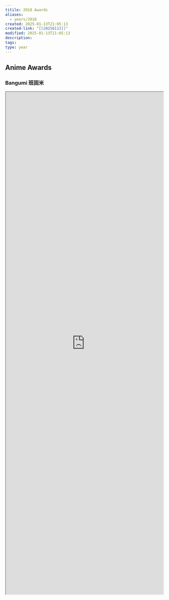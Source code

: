 ```yaml
---
titile: 2018 Awards
aliases:
  - years/2018
created: 2025-01-13T21:05:13
created-link: "[[20250113]]"
modified: 2025-01-13T21:05:13
description: 
tags: 
type: year
---
```


## Anime Awards

### Bangumi 班固米

<iframe src='https://bgm.tv/award/2018' style='height:40vh;width:100%' class='iframe-radius' allow='fullscreen'/><div class='text-center'>via: <a href='https://bgm.tv/award/2018' target='_blank' class='external-link'>https://bgm.tv/award/2018</a></div>

### Animecorner

<iframe src='https://animecorner.me/2018-anime-of-the-year-awards-winners/' style='height:40vh;width:100%' class='iframe-radius' allow='fullscreen'/><div class='text-center'>via: <a href='https://animecorner.me/2018-anime-of-the-year-awards-winners/' target='_blank' class='external-link'>https://animecorner.me/2018-anime-of-the-year-awards-winners/</a></div>

## Game Awards

### Steam

<iframe src='https://store.steampowered.com/steamawards/2018?l=schinese' style='height:40vh;width:100%' class='iframe-radius' allow='fullscreen'/><div class='text-center'>via: <a href='https://store.steampowered.com/steamawards/2018?l=schinese' target='_blank' class='external-link'>https://store.steampowered.com/steamawards/2018?l=schinese</a></div>

### TGA

<iframe src='https://thegameawards.com/rewind/year-2018' style='height:40vh;width:100%' class='iframe-radius' allow='fullscreen'/><div class='text-center'>via: <a href='https://thegameawards.com/rewind/year-2018' target='_blank' class='external-link'>https://thegameawards.com/rewind/year-2018</a></div>

### Metacritic

<iframe src='https://www.metacritic.com/browse/games/score/metascore/year/all/filtered?view=detailed&sort=desc&year_selected=2018' style='height:40vh;width:100%' class='iframe-radius' allow='fullscreen'/><div class='text-center'>via: <a href='https://www.metacritic.com/browse/games/score/metascore/year/all/filtered?view=detailed&sort=desc&year_selected=2018' target='_blank' class='external-link'>https://www.metacritic.com/browse/games/score/metascore/year/all/filtered?view=detailed&sort=desc&year_selected=2018</a></div>

## Novel Awards

### Douban

<iframe src='https://book.douban.com/annual/2018' style='height:40vh;width:100%' class='iframe-radius' allow='fullscreen'/><div class='text-center'>via: <a href='https://book.douban.com/annual/2018' target='_blank' class='external-link'>https://book.douban.com/annual/2018</a></div>

## Movie Awards

### Douban

<iframe src='https://movie.douban.com/annual/2018' style='height:40vh;width:100%' class='iframe-radius' allow='fullscreen'/><div class='text-center'>via: <a href='https://movie.douban.com/annual/2018' target='_blank' class='external-link'>https://movie.douban.com/annual/2018</a></div>

### Academy

<iframe src='https://www.imdb.com/event/ev0000003/2018/1/' style='height:40vh;width:100%' class='iframe-radius' allow='fullscreen'/><div class='text-center'>via: <a href='https://www.imdb.com/event/ev0000003/2018/1/' target='_blank' class='external-link'>https://www.imdb.com/event/ev0000003/2018/1/</a></div>

## Music Awards

### Douban

<iframe src='https://music.douban.com/annual/2018' style='height:40vh;width:100%' class='iframe-radius' allow='fullscreen'/><div class='text-center'>via: <a href='https://music.douban.com/annual/2018' target='_blank' class='external-link'>https://music.douban.com/annual/2018</a></div>

## Coding Awards

### Product Hunt

<iframe src=' https://www.producthunt.com/golden-kitty-awards/hall-of-fame?year=2018' style='height:40vh;width:100%' class='iframe-radius' allow='fullscreen'/><div class='text-center'>via: <a href=' https://www.producthunt.com/golden-kitty-awards/hall-of-fame?year=2018' target='_blank' class='external-link'> https://www.producthunt.com/golden-kitty-awards/hall-of-fame?year=2018</a></div>

## Mobile

### Apple Store

<iframe src='https://developer.apple.com/design/awards/2018' style='height:40vh;width:100%' class='iframe-radius' allow='fullscreen'/><div class='text-center'>via: <a href='https://developer.apple.com/design/awards/2018' target='_blank' class='external-link'>https://developer.apple.com/design/awards/2018</a></div>

### Google Play

<iframe src='https://play.google.com/store/apps/editorial?id=mc_bestof2018_xfn_fcp&hl=en' style='height:40vh;width:100%' class='iframe-radius' allow='fullscreen'/><div class='text-center'>via: <a href='https://play.google.com/store/apps/editorial?id=mc_bestof2018_xfn_fcp&hl=en' target='_blank' class='external-link'>https://play.google.com/store/apps/editorial?id=mc_bestof2018_xfn_fcp&hl=en</a></div>

## Hentai Awards #nsfw

### Moe Game

<iframe src='https://moe-gameaward.com/prize/2018' style='height:40vh;width:100%' class='iframe-radius' allow='fullscreen'/><div class='text-center'>via: <a href='https://moe-gameaward.com/prize/2018' target='_blank' class='external-link'>https://moe-gameaward.com/prize/2018</a></div>

###  DLsite Game Sale Ranking

<iframe src='https://www.dlsite.com/maniax/ranking/year?year=2018&sort=sale&category=game' style='height:40vh;width:100%' class='iframe-radius' allow='fullscreen'/><div class='text-center'>via: <a href='https://www.dlsite.com/maniax/ranking/year?year=2018&sort=sale&category=game' target='_blank' class='external-link'>https://www.dlsite.com/maniax/ranking/year?year=2018&sort=sale&category=game</a></div>

### DLsite Voice Sale Ranking

<iframe src='https://www.dlsite.com/maniax/ranking/year?year=2018&sort=sale&category=voice' style='height:40vh;width:100%' class='iframe-radius' allow='fullscreen'/><div class='text-center'>via: <a href='https://www.dlsite.com/maniax/ranking/year?year=2018&sort=sale&category=voice' target='_blank' class='external-link'>https://www.dlsite.com/maniax/ranking/year?year=2018&sort=sale&category=voice</a></div>

### DLsite Comic Sale Ranking

<iframe src='https://www.dlsite.com/maniax/ranking/year?year=2018&sort=sale&category=comic' style='height:40vh;width:100%' class='iframe-radius' allow='fullscreen'/><div class='text-center'>via: <a href='https://www.dlsite.com/maniax/ranking/year?year=2018&sort=sale&category=comic' target='_blank' class='external-link'>https://www.dlsite.com/maniax/ranking/year?year=2018&sort=sale&category=comic</a></div>


